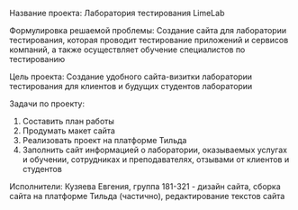 Название проекта: 
Лаборатория тестирования LimeLab

Формулировка решаемой проблемы:
Создание сайта для лаборатории тестирования, которая проводит тестирование приложений и сервисов компаний, а также осуществляет обучение специалистов по тестированию

Цель проекта:
Создание удобного сайта-визитки лаборатории тестирования для клиентов и будущих студентов лаборатории

Задачи по проекту:
1. Составить план работы
2. Продумать макет сайта
3. Реализовать проект на платформе Тильда
4. Заполнить сайт информацией о лаборатории, оказываемых услугах и обучении, сотрудниках и преподавателях, отзывами от клиентов и студентов 

Исполнители:
Кузяева Евгения, группа 181-321 - дизайн сайта, сборка сайта на платформе Тильда (частично), редактирование текстов сайта
